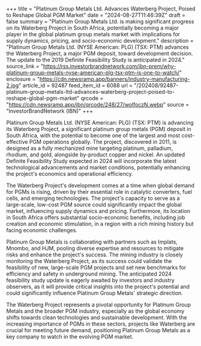+++
title = "Platinum Group Metals Ltd. Advances Waterberg Project, Poised to Reshape Global PGM Market"
date = "2024-08-27T11:46:39Z"
draft = false
summary = "Platinum Group Metals Ltd. is making significant progress on its Waterberg Project in South Africa, potentially becoming a major player in the global platinum group metals market with implications for supply dynamics, pricing, and socio-economic development."
description = "Platinum Group Metals Ltd. (NYSE American: PLG) (TSX: PTM) advances the Waterberg Project, a major PGM deposit, toward development decision. The update to the 2019 Definite Feasibility Study is anticipated in 2024."
source_link = "https://rss.investorbrandnetwork.com/ibn-prem/why-platinum-group-metals-nyse-american-plg-tsx-ptm-is-one-to-watch/"
enclosure = "https://cdn.newsramp.app/banners/industry-manufacturing-2.jpg"
article_id = 92487
feed_item_id = 6088
url = "/202408/92487-platinum-group-metals-ltd-advances-waterberg-project-poised-to-reshape-global-pgm-market"
qrcode = "https://cdn.newsramp.app/ibn/qrcode/248/27/wolfoczN.webp"
source = "InvestorBrandNetwork (IBN)"
+++

<p>Platinum Group Metals Ltd. (NYSE American: PLG) (TSX: PTM) is advancing its Waterberg Project, a significant platinum group metals (PGM) deposit in South Africa, with the potential to become one of the largest and most cost-effective PGM operations globally. The project, discovered in 2011, is designed as a fully mechanized mine targeting platinum, palladium, rhodium, and gold, alongside by-product copper and nickel. An updated Definite Feasibility Study expected in 2024 will incorporate the latest technological advancements and market conditions, potentially enhancing the project's economics and operational efficiency.</p><p>The Waterberg Project's development comes at a time when global demand for PGMs is rising, driven by their essential role in catalytic converters, fuel cells, and emerging technologies. The project's capacity to serve as a large-scale, low-cost PGM source could significantly impact the global market, influencing supply dynamics and pricing. Furthermore, its location in South Africa offers substantial socio-economic benefits, including job creation and economic stimulation, in a region with a rich mining history but facing economic challenges.</p><p>Platinum Group Metals is collaborating with partners such as Implats, Mnombo, and HJM, pooling diverse expertise and resources to mitigate risks and enhance the project's success. The mining industry is closely monitoring the Waterberg Project, as its success could validate the feasibility of new, large-scale PGM projects and set new benchmarks for efficiency and safety in underground mining. The anticipated 2024 feasibility study update is eagerly awaited by investors and industry observers, as it will provide critical insights into the project's potential and could significantly influence Platinum Group Metals' strategic direction.</p><p>The Waterberg Project represents a pivotal opportunity for Platinum Group Metals and the broader PGM industry, especially as the global economy shifts towards clean technologies and sustainable development. With the increasing importance of PGMs in these sectors, projects like Waterberg are crucial for meeting future demand, positioning Platinum Group Metals as a key company to watch in the evolving PGM market.</p>